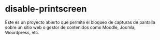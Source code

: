 # disable-printscreen
Este es un proyecto abierto que permite el bloqueo de capturas de pantalla sobre un sitio web o gestor de contenidos como Moodle, Joomla, Woordpress, etc. 
